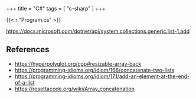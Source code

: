 +++
title = "C#"
tags = [ "c-sharp" ]
+++

{{< r "Program.cs" >}}

<https://docs.microsoft.com/dotnet/api/system.collections.generic.list-1.add>

## References

- <https://hyperpolyglot.org/cpp#resizable-array-back>
- <https://programming-idioms.org/idiom/166/concatenate-two-lists>
- <https://programming-idioms.org/idiom/171/add-an-element-at-the-end-of-a-list>
- <https://rosettacode.org/wiki/Array_concatenation>

